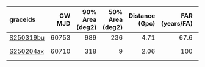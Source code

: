 | graceids                                                          | GW MJD | 90% Area (deg2) | 50% Area (deg2) | Distance (Gpc) | FAR (years/FA) | Mass (M_sol) | trigger       | comments | gcnids |
| :---------------------------------------------------------------- | -----: | --------------: | --------------: | -------------: | -------------: | -----------: | :------------ | :------- | :----- |
| [S250319bu](https://gracedb.ligo.org/superevents/S250319bu/view/) |  60753 |             989 |             236 |           4.71 |           67.6 |          162 | triggered     |          |        |
| [S250204ax](https://gracedb.ligo.org/superevents/S250204ax/view/) |  60710 |             318 |               9 |           2.06 |            100 |           76 | not triggered |          |        |
